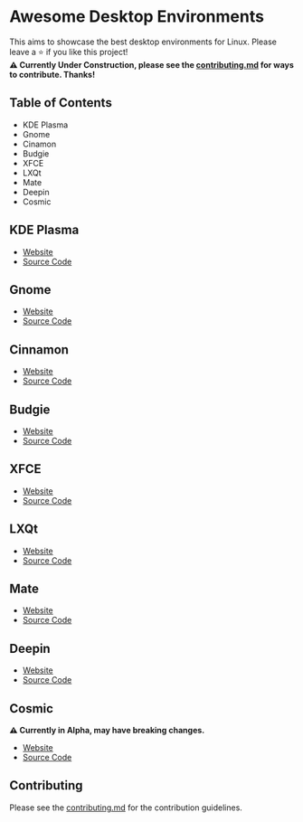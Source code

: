 # Awesome Desktop Environments
This aims to showcase the best desktop environments for Linux. Please leave a ⭐ if you like this project!  
**⚠️ Currently Under Construction, please see the [contributing.md](https://github.com/Inhishonor/awesome-desktop-environments/blob/main/contributing.md) for ways to contribute. Thanks!**
## Table of Contents
* KDE Plasma
* Gnome
* Cinamon
* Budgie
* XFCE
* LXQt
* Mate
* Deepin
* Cosmic
## KDE Plasma
- [Website](https://kde.org/plasma-desktop/)
- [Source Code](https://invent.kde.org/plasma)
## Gnome
- [Website](https://www.gnome.org/)
- [Source Code](https://gitlab.gnome.org/GNOME)
## Cinnamon
- [Website](https://projects.linuxmint.com/cinnamon/)
- [Source Code](https://github.com/linuxmint/cinnamon)
## Budgie
- [Website](https://buddiesofbudgie.org/)
- [Source Code](https://github.com/BuddiesOfBudgie/budgie-desktop)
## XFCE
- [Website](https://www.xfce.org/)
- [Source Code](https://gitlab.xfce.org/xfce)
## LXQt
- [Website](https://lxqt-project.org/)
- [Source Code](https://github.com/lxqt/lxqt)
## Mate
- [Website](https://mate-desktop.com/)
- [Source Code](https://github.com/mate-desktop)
## Deepin
- [Website](https://www.deepin.org/en/dde/)
- [Source Code]()
## Cosmic
**⚠️ Currently in Alpha, may have breaking changes.**
- [Website](https://system76.com/cosmic/.)
- [Source Code](https://github.com/pop-os/cosmic-epoch)

## Contributing
Please see the [contributing.md](https://github.com/Inhishonor/awesome-desktop-environments/blob/main/contributing.md) for the contribution guidelines.
